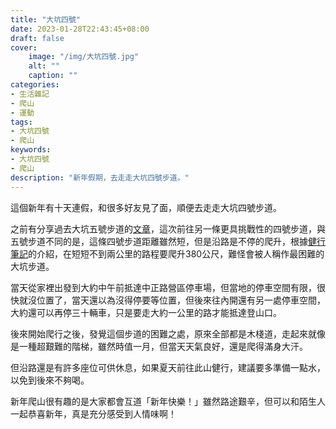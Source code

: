 ```yaml
---
title: "大坑四號"
date: 2023-01-28T22:43:45+08:00
draft: false
cover:
    image: "/img/大坑四號.jpg"
    alt: ""
    caption: ""
categories: 
- 生活雜記
- 爬山
- 運動
tags: 
- 大坑四號
- 爬山
keywords:
- 大坑四號
- 爬山
description: "新年假期，去走走大坑四號步道。"
---
```

這個新年有十天連假，和很多好友見了面，順便去走走大坑四號步道。

之前有分享過去大坑五號步道的[文章](https://fgzblog.com/2022/12/%E5%A4%A7%E5%9D%91%E4%BA%94%E4%BA%94%E4%B9%8B%E4%B8%80%E8%99%9F%E6%AD%A5%E9%81%93%E9%A0%AD%E5%B5%99%E5%B1%B1/)，這次前往另一條更具挑戰性的四號步道，與五號步道不同的是，這條四號步道距離雖然短，但是沿路是不停的爬升，根據[健行筆記](https://hiking.biji.co/index.php?q=trail&act=detail&id=562)的介紹，在短短不到兩公里的路程要爬升380公尺，難怪會被人稱作最困難的大坑步道。

當天從家裡出發到大約中午前抵達中正路營區停車場，但當地的停車空間有限，很快就沒位置了，當天還以為沒得停要等位置，但後來往內開還有另一處停車空間，大約還可以再停三十輛車，只是要走大約一公里的路才能抵達登山口。

後來開始爬行之後，發覺這個步道的困難之處，原來全部都是木棧道，走起來就像是一種超艱難的階梯，雖然時值一月，但當天天氣良好，還是爬得滿身大汗。

但沿路還是有許多座位可供休息，如果夏天前往此山健行，建議要多準備一點水，以免到後來不夠喝。

新年爬山很有趣的是大家都會互道「新年快樂！」雖然路途艱辛，但可以和陌生人一起恭喜新年，真是充分感受到人情味啊！